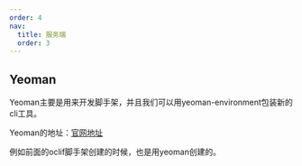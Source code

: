 ```yaml
---
order: 4
nav:
  title: 服务端
  order: 3
---
```


## Yeoman

Yeoman主要是用来开发脚手架，并且我们可以用yeoman-environment包装新的cli工具。

Yeoman的地址：[官网地址](https://yeoman.io/)

例如前面的oclif脚手架创建的时候，也是用yeoman创建的。